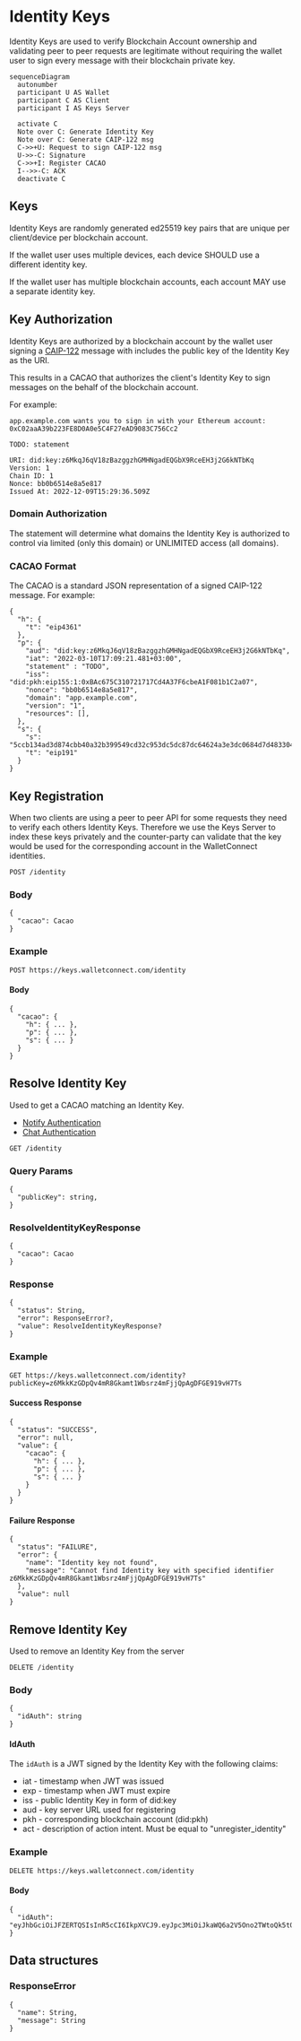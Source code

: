 # Identity Keys

Identity Keys are used to verify Blockchain Account ownership and validating peer to peer requests are legitimate without requiring the wallet user to sign every message with their blockchain private key.

```mermaid
sequenceDiagram
  autonumber
  participant U AS Wallet
  participant C AS Client
  participant I AS Keys Server

  activate C
  Note over C: Generate Identity Key
  Note over C: Generate CAIP-122 msg
  C->>+U: Request to sign CAIP-122 msg
  U->>-C: Signature
  C->>+I: Register CACAO
  I-->>-C: ACK
  deactivate C
```

## Keys

Identity Keys are randomly generated ed25519 key pairs that are unique per client/device per blockchain account.

If the wallet user uses multiple devices, each device SHOULD use a different identity key.

If the wallet user has multiple blockchain accounts, each account MAY use a separate identity key.

## Key Authorization

Identity Keys are authorized by a blockchain account by the wallet user signing a [CAIP-122](https://github.com/ChainAgnostic/CAIPs/blob/main/CAIPs/caip-122.md) message with includes the public key of the Identity Key as the URI.

This results in a CACAO that authorizes the client's Identity Key to sign messages on the behalf of the blockchain account.

For example:

```
app.example.com wants you to sign in with your Ethereum account:
0xC02aaA39b223FE8D0A0e5C4F27eAD9083C756Cc2

TODO: statement

URI: did:key:z6MkqJ6qV18zBazggzhGMHNgadEQGbX9RceEH3j2G6kNTbKq
Version: 1
Chain ID: 1
Nonce: bb0b6514e8a5e817
Issued At: 2022-12-09T15:29:36.509Z
```

### Domain Authorization

The statement will determine what domains the Identity Key is authorized to control via limited (only this domain) or UNLIMITED access (all domains).

### CACAO Format

The CACAO is a standard JSON representation of a signed CAIP-122 message. For example:

```
{
  "h": {
    "t": "eip4361"
  },
  "p": {
    "aud": "did:key:z6MkqJ6qV18zBazggzhGMHNgadEQGbX9RceEH3j2G6kNTbKq",
    "iat": "2022-03-10T17:09:21.481+03:00",
    "statement" : "TODO",
    "iss": "did:pkh:eip155:1:0xBAc675C310721717Cd4A37F6cbeA1F081b1C2a07",
    "nonce": "bb0b6514e8a5e817",
    "domain": "app.example.com",
    "version": "1",
    "resources": [],
  },
  "s": {
    "s": "5ccb134ad3d874cbb40a32b399549cd32c953dc5dc87dc64624a3e3dc0684d7d4833043dd7e9f4a6894853f8dc555f97bc7e3c7dd3fcc66409eb982bff3a44671b",
    "t": "eip191"
  }
}
```

## Key Registration

When two clients are using a peer to peer API for some requests they need to verify each others Identity Keys. Therefore we use the Keys Server to index these keys privately and the counter-party can validate that the key would be used for the corresponding account in the WalletConnect identities.

`POST /identity`

### Body

```jsonc
{
  "cacao": Cacao
}
```

### Example

`POST https://keys.walletconnect.com/identity`

#### Body
```jsonc
{
  "cacao": {
    "h": { ... },
    "p": { ... },
    "s": { ... }
  }
}
```

## Resolve Identity Key

Used to get a CACAO matching an Identity Key.

- [Notify Authentication](../../clients/notify/authentication.md)
- [Chat Authentication](../../clients/chat/chat-authentication.md)

`GET /identity`

### Query Params

```jsonc
{
  "publicKey": string,
}
```

### ResolveIdentityKeyResponse
```jsonc
{
  "cacao": Cacao
}
```

### Response

```jsonc
{
  "status": String,
  "error": ResponseError?,
  "value": ResolveIdentityKeyResponse?
}
```

### Example

`GET https://keys.walletconnect.com/identity?publicKey=z6MkkKzGDpQv4mR8Gkamt1Wbsrz4mFjjQpAgDFGE919vH7Ts`

#### Success Response
```jsonc
{
  "status": "SUCCESS",
  "error": null,
  "value": {
    "cacao": {
      "h": { ... },
      "p": { ... },
      "s": { ... }
    }
  }
}
```

#### Failure Response 
```jsonc
{
  "status": "FAILURE",
  "error": {
    "name": "Identity key not found",
    "message": "Cannot find Identity key with specified identifier z6MkkKzGDpQv4mR8Gkamt1Wbsrz4mFjjQpAgDFGE919vH7Ts"
  },
  "value": null
}
```


## Remove Identity Key

Used to remove an Identity Key from the server

`DELETE /identity`

### Body

```jsonc
{
  "idAuth": string
}
```

#### IdAuth

The `idAuth` is a JWT signed by the Identity Key with the following claims:

* iat - timestamp when JWT was issued 
* exp - timestamp when JWT must expire
* iss - public Identity Key in form of did:key
* aud - key server URL used for registering
* pkh - corresponding blockchain account (did:pkh)
* act - description of action intent. Must be equal to "unregister_identity"

### Example

`DELETE https://keys.walletconnect.com/identity`

#### Body
```jsonc
{
  "idAuth": "eyJhbGciOiJFZERTQSIsInR5cCI6IkpXVCJ9.eyJpc3MiOiJkaWQ6a2V5Ono2TWtoQk5tQXZ0VDNxeW5YekVCcmlSa2o4TWJoTURxMUs1aFhpY1BTSlZTWnBzOSIsImF1ZCI6Imh0dHA6Ly8xMC4wLjIuMjo4MDgwIiwiaWF0IjoxNjc3MTg4NzU1MjUwLCJleHAiOjE2Nzk3ODA3NTUyNTAsInBraCI6ImRpZDpwa2g6ZWlwMTU1OjE6MHhiYjU0NjZkODcyZGQxN2Y4MDRkMjYwNDVhMWVkMDk3ZWQ4NDM2MmI3In0.cTqEuxARCPwewx4PqhUiG8BkerqGX18icRhMJr9PPQW8fFTqKgjV7D2vzjKcxAEUWY2BL4b2998V0jEASSEIAQ"
}
```

## Data structures

### ResponseError
```jsonc
{
  "name": String,
  "message": String
}  
```
